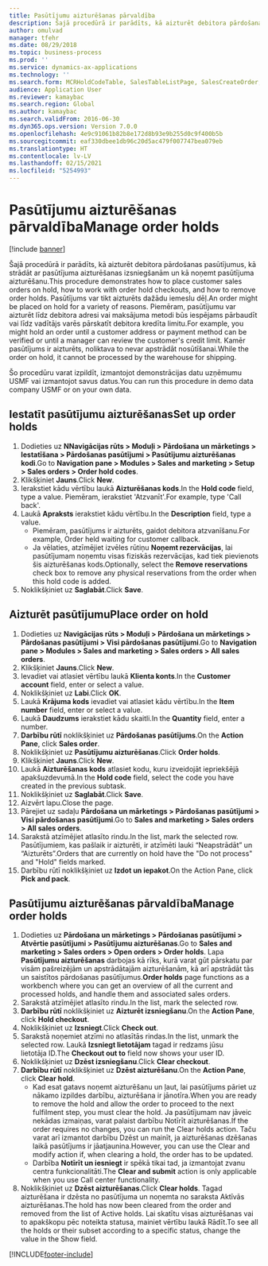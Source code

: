 ```yaml
---
title: Pasūtījumu aizturēšanas pārvaldība
description: Šajā procedūrā ir parādīts, kā aizturēt debitora pārdošanas pasūtījumus, kā strādāt ar pasūtījuma aizturēšanas izsniegšanām un kā noņemt pasūtījuma aizturēšanu.
author: omulvad
manager: tfehr
ms.date: 08/29/2018
ms.topic: business-process
ms.prod: ''
ms.service: dynamics-ax-applications
ms.technology: ''
ms.search.form: MCRHoldCodeTable, SalesTableListPage, SalesCreateOrder, SalesTable, MCRHoldCodeTrans, MCRHoldCheckOutOverride, MCRHoldCodeTable, MCRItemListCopying, MCRItemListTable, MCROMHoldList
audience: Application User
ms.reviewer: kamaybac
ms.search.region: Global
ms.author: kamaybac
ms.search.validFrom: 2016-06-30
ms.dyn365.ops.version: Version 7.0.0
ms.openlocfilehash: 4e9c91061b82b8e172d8b93e9b255d0c9f400b5b
ms.sourcegitcommit: eaf330dbee1db96c20d5ac479f007747bea079eb
ms.translationtype: HT
ms.contentlocale: lv-LV
ms.lasthandoff: 02/15/2021
ms.locfileid: "5254993"
---
```

# <a name="manage-order-holds"></a><span data-ttu-id="96439-103">Pasūtījumu aizturēšanas pārvaldība</span><span class="sxs-lookup"><span data-stu-id="96439-103">Manage order holds</span></span>

[!include [banner](../../includes/banner.md)]

<span data-ttu-id="96439-104">Šajā procedūrā ir parādīts, kā aizturēt debitora pārdošanas pasūtījumus, kā strādāt ar pasūtījuma aizturēšanas izsniegšanām un kā noņemt pasūtījuma aizturēšanu.</span><span class="sxs-lookup"><span data-stu-id="96439-104">This procedure demonstrates how to place customer sales orders on hold, how to work with order hold checkouts, and how to remove order holds.</span></span> <span data-ttu-id="96439-105">Pasūtījums var tikt aizturēts dažādu iemeslu dēļ.</span><span class="sxs-lookup"><span data-stu-id="96439-105">An order might be placed on hold for a variety of reasons.</span></span> <span data-ttu-id="96439-106">Piemēram, pasūtījumu var aizturēt līdz debitora adresi vai maksājuma metodi būs iespējams pārbaudīt vai līdz vadītājs varēs pārskatīt debitora kredīta limitu.</span><span class="sxs-lookup"><span data-stu-id="96439-106">For example, you might hold an order until a customer address or payment method can be verified or until a manager can review the customer's credit limit.</span></span> <span data-ttu-id="96439-107">Kamēr pasūtījums ir aizturēts, noliktava to nevar apstrādāt nosūtīšanai.</span><span class="sxs-lookup"><span data-stu-id="96439-107">While the order on hold, it cannot be processed by the warehouse for shipping.</span></span> 

<span data-ttu-id="96439-108">Šo procedūru varat izpildīt, izmantojot demonstrācijas datu uzņēmumu USMF vai izmantojot savus datus.</span><span class="sxs-lookup"><span data-stu-id="96439-108">You can run this procedure in demo data company USMF or on your own data.</span></span>


## <a name="set-up-order-holds"></a><span data-ttu-id="96439-109">Iestatīt pasūtījumu aizturēšanas</span><span class="sxs-lookup"><span data-stu-id="96439-109">Set up order holds</span></span>
1. <span data-ttu-id="96439-110">Dodieties uz **NNavigācijas rūts > Moduļi > Pārdošana un mārketings > Iestatīšana > Pārdošanas pasūtījumi > Pasūtījumu aizturēšanas kodi**.</span><span class="sxs-lookup"><span data-stu-id="96439-110">Go to **Navigation pane > Modules > Sales and marketing > Setup > Sales orders > Order hold codes**.</span></span>
2. <span data-ttu-id="96439-111">Klikšķiniet **Jauns**.</span><span class="sxs-lookup"><span data-stu-id="96439-111">Click **New**.</span></span>
3. <span data-ttu-id="96439-112">Ierakstiet kādu vērtību laukā **Aizturēšanas kods**.</span><span class="sxs-lookup"><span data-stu-id="96439-112">In the **Hold code** field, type a value.</span></span> <span data-ttu-id="96439-113">Piemēram, ierakstiet 'Atzvanīt'.</span><span class="sxs-lookup"><span data-stu-id="96439-113">For example, type 'Call back'.</span></span>  
4. <span data-ttu-id="96439-114">Laukā **Apraksts** ierakstiet kādu vērtību.</span><span class="sxs-lookup"><span data-stu-id="96439-114">In the **Description** field, type a value.</span></span>
    - <span data-ttu-id="96439-115">Piemēram, pasūtījums ir aizturēts, gaidot debitora atzvanīšanu.</span><span class="sxs-lookup"><span data-stu-id="96439-115">For example, Order held waiting for customer callback.</span></span>  
    - <span data-ttu-id="96439-116">Ja vēlaties, atzīmējiet izvēles rūtiņu **Noņemt rezervācijas**, lai pasūtījumam noņemtu visas fiziskās rezervācijas, kad tiek pievienots šis aizturēšanas kods.</span><span class="sxs-lookup"><span data-stu-id="96439-116">Optionally, select the **Remove reservations** check box to remove any physical reservations from the order when this hold code is added.</span></span>  
5. <span data-ttu-id="96439-117">Noklikšķiniet uz **Saglabāt**.</span><span class="sxs-lookup"><span data-stu-id="96439-117">Click **Save**.</span></span>

## <a name="place-order-on-hold"></a><span data-ttu-id="96439-118">Aizturēt pasūtījumu</span><span class="sxs-lookup"><span data-stu-id="96439-118">Place order on hold</span></span>
1. <span data-ttu-id="96439-119">Dodieties uz **Navigācijas rūts > Moduļi > Pārdošana un mārketings > Pārdošanas pasūtījumi > Visi pārdošanas pasūtījumi**.</span><span class="sxs-lookup"><span data-stu-id="96439-119">Go to **Navigation pane > Modules > Sales and marketing > Sales orders > All sales orders**.</span></span>
2. <span data-ttu-id="96439-120">Klikšķiniet **Jauns**.</span><span class="sxs-lookup"><span data-stu-id="96439-120">Click **New**.</span></span>
3. <span data-ttu-id="96439-121">Ievadiet vai atlasiet vērtību laukā **Klienta konts**.</span><span class="sxs-lookup"><span data-stu-id="96439-121">In the **Customer account** field, enter or select a value.</span></span>
4. <span data-ttu-id="96439-122">Noklikšķiniet uz **Labi**.</span><span class="sxs-lookup"><span data-stu-id="96439-122">Click **OK**.</span></span>
5. <span data-ttu-id="96439-123">Laukā **Krājuma kods** ievadiet vai atlasiet kādu vērtību.</span><span class="sxs-lookup"><span data-stu-id="96439-123">In the **Item number** field, enter or select a value.</span></span>
6. <span data-ttu-id="96439-124">Laukā **Daudzums** ierakstiet kādu skaitli.</span><span class="sxs-lookup"><span data-stu-id="96439-124">In the **Quantity** field, enter a number.</span></span>
7. <span data-ttu-id="96439-125">**Darbību rūtī** noklikšķiniet uz **Pārdošanas pasūtījums**.</span><span class="sxs-lookup"><span data-stu-id="96439-125">On the **Action Pane**, click **Sales order**.</span></span>
8. <span data-ttu-id="96439-126">Noklikšķiniet uz **Pasūtījumu aizturēšanas**.</span><span class="sxs-lookup"><span data-stu-id="96439-126">Click **Order holds**.</span></span>
9. <span data-ttu-id="96439-127">Klikšķiniet **Jauns**.</span><span class="sxs-lookup"><span data-stu-id="96439-127">Click **New**.</span></span>
10. <span data-ttu-id="96439-128">Laukā **Aizturēšanas kods** atlasiet kodu, kuru izveidojāt iepriekšējā apakšuzdevumā.</span><span class="sxs-lookup"><span data-stu-id="96439-128">In the **Hold code** field, select the code you have created in the previous subtask.</span></span>
11. <span data-ttu-id="96439-129">Noklikšķiniet uz **Saglabāt**.</span><span class="sxs-lookup"><span data-stu-id="96439-129">Click **Save**.</span></span>
12. <span data-ttu-id="96439-130">Aizvērt lapu.</span><span class="sxs-lookup"><span data-stu-id="96439-130">Close the page.</span></span>
13. <span data-ttu-id="96439-131">Pārejiet uz sadaļu **Pārdošana un mārketings > Pārdošanas pasūtījumi > Visi pārdošanas pasūtījumi**.</span><span class="sxs-lookup"><span data-stu-id="96439-131">Go to **Sales and marketing > Sales orders > All sales orders**.</span></span>
14. <span data-ttu-id="96439-132">Sarakstā atzīmējiet atlasīto rindu.</span><span class="sxs-lookup"><span data-stu-id="96439-132">In the list, mark the selected row.</span></span> <span data-ttu-id="96439-133">Pasūtījumiem, kas pašlaik ir aizturēti, ir atzīmēti lauki “Neapstrādāt” un “Aizturēts”.</span><span class="sxs-lookup"><span data-stu-id="96439-133">Orders that are currently on hold have the "Do not process" and "Hold" fields marked.</span></span>
15. <span data-ttu-id="96439-134">Darbību rūtī noklikšķiniet uz **Izdot un iepakot**.</span><span class="sxs-lookup"><span data-stu-id="96439-134">On the Action Pane, click **Pick and pack**.</span></span>

## <a name="manage-order-holds"></a><span data-ttu-id="96439-135">Pasūtījumu aizturēšanas pārvaldība</span><span class="sxs-lookup"><span data-stu-id="96439-135">Manage order holds</span></span>
1. <span data-ttu-id="96439-136">Dodieties uz **Pārdošana un mārketings > Pārdošanas pasūtījumi > Atvērtie pasūtījumi > Pasūtījumu aizturēšanas**.</span><span class="sxs-lookup"><span data-stu-id="96439-136">Go to **Sales and marketing > Sales orders > Open orders > Order holds**.</span></span> <span data-ttu-id="96439-137">Lapa **Pasūtījumu aizturēšanas** darbojas kā rīks, kurā varat gūt pārskatu par visām pašreizējām un apstrādātajām aizturēšanām, kā arī apstrādāt tās un saistītos pārdošanas pasūtījumus.</span><span class="sxs-lookup"><span data-stu-id="96439-137">**Order holds** page functions as a workbench where you can get an overview of all the current and processed holds, and handle them and associated sales orders.</span></span>     
2. <span data-ttu-id="96439-138">Sarakstā atzīmējiet atlasīto rindu.</span><span class="sxs-lookup"><span data-stu-id="96439-138">In the list, mark the selected row.</span></span>
3. <span data-ttu-id="96439-139">**Darbību rūtī** noklikšķiniet uz **Aizturēt izsniegšanu**.</span><span class="sxs-lookup"><span data-stu-id="96439-139">On the **Action Pane**, click **Hold checkout**.</span></span>
4. <span data-ttu-id="96439-140">Noklikšķiniet uz **Izsniegt**.</span><span class="sxs-lookup"><span data-stu-id="96439-140">Click **Check out**.</span></span>
5. <span data-ttu-id="96439-141">Sarakstā noņemiet atzīmi no atlasītās rindas.</span><span class="sxs-lookup"><span data-stu-id="96439-141">In the list, unmark the selected row.</span></span> <span data-ttu-id="96439-142">Laukā **Izsniegt lietotājam** tagad ir redzams jūsu lietotāja ID.</span><span class="sxs-lookup"><span data-stu-id="96439-142">The **Checkout out to** field now shows your user ID.</span></span>   
6. <span data-ttu-id="96439-143">Noklikšķiniet uz **Dzēst izsniegšanu**.</span><span class="sxs-lookup"><span data-stu-id="96439-143">Click **Clear checkout**.</span></span>
7. <span data-ttu-id="96439-144">**Darbību rūtī** noklikšķiniet uz **Dzēst aizturēšanu**.</span><span class="sxs-lookup"><span data-stu-id="96439-144">On the **Action Pane**, click **Clear hold**.</span></span>
    - <span data-ttu-id="96439-145">Kad esat gatavs noņemt aizturēšanu un ļaut, lai pasūtījums pāriet uz nākamo izpildes darbību, aizturēšana ir jānotīra.</span><span class="sxs-lookup"><span data-stu-id="96439-145">When you are ready to remove the hold and allow the order to proceed to the next fulfilment step, you must clear the hold.</span></span> <span data-ttu-id="96439-146">Ja pasūtījumam nav jāveic nekādas izmaiņas, varat palaist darbību Notīrīt aizturēšanas.</span><span class="sxs-lookup"><span data-stu-id="96439-146">If the order requires no changes, you can run the Clear holds action.</span></span> <span data-ttu-id="96439-147">Taču varat arī izmantot darbību Dzēst un mainīt, ja aizturēšanas dzēšanas laikā pasūtījums ir jāatjaunina.</span><span class="sxs-lookup"><span data-stu-id="96439-147">However, you can use the Clear and modify action if, when clearing a hold, the order has to be updated.</span></span>      
    - <span data-ttu-id="96439-148">Darbība **Notīrīt un iesniegt** ir spēkā tikai tad, ja izmantojat zvanu centra funkcionalitāti.</span><span class="sxs-lookup"><span data-stu-id="96439-148">The **Clear and submit** action is only applicable when you use Call center functionality.</span></span>  
8. <span data-ttu-id="96439-149">Noklikšķiniet uz **Dzēst aizturēšanas**.</span><span class="sxs-lookup"><span data-stu-id="96439-149">Click **Clear holds**.</span></span> <span data-ttu-id="96439-150">Tagad aizturēšana ir dzēsta no pasūtījuma un noņemta no saraksta Aktīvās aizturēšanas.</span><span class="sxs-lookup"><span data-stu-id="96439-150">The hold has now been cleared from the order and removed from the list of Active holds.</span></span> <span data-ttu-id="96439-151">Lai skatītu visas aizturēšanas vai to apakškopu pēc noteikta statusa, mainiet vērtību laukā Rādīt.</span><span class="sxs-lookup"><span data-stu-id="96439-151">To see all the holds or their subset according to a specific status, change the value in the Show field.</span></span>     



[!INCLUDE[footer-include](../../../includes/footer-banner.md)]